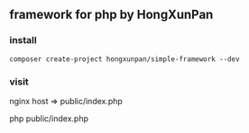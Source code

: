 ## framework for php by HongXunPan

### install

`composer create-project hongxunpan/simple-framework --dev`

### visit

nginx host => public/index.php

php public/index.php

